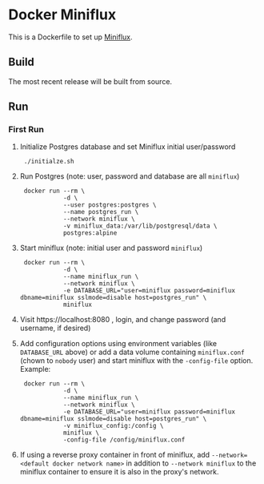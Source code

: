 # Docker Miniflux

This is a Dockerfile to set up [Miniflux][1].

## Build

The most recent release will be built from source.

## Run

### First Run

1. Initialize Postgres database and set Miniflux initial user/password

        ./initialze.sh
                   
2. Run Postgres (note: user, password and database are all `miniflux`)

        docker run --rm \
                   -d \
                   --user postgres:postgres \
                   --name postgres_run \
                   --network miniflux \
                   -v miniflux_data:/var/lib/postgresql/data \
                   postgres:alpine

3. Start miniflux (note: initial user and password `miniflux`)

        docker run --rm \
                   -d \
                   --name miniflux_run \
                   --network miniflux \
                   -e DATABASE_URL="user=miniflux password=miniflux dbname=miniflux sslmode=disable host=postgres_run" \
                   miniflux
                   
4. Visit https://localhost:8080 , login, and change password (and username, if desired)
5. Add configuration options using environment variables (like `DATABASE_URL`
   above) or add a data volume containing `miniflux.conf` (chown to `nobody`
   user) and start miniflux with the `-config-file` option. Example:
   
        docker run --rm \
                   -d \
                   --name miniflux_run \
                   --network miniflux \
                   -e DATABASE_URL="user=miniflux password=miniflux dbname=miniflux sslmode=disable host=postgres_run" \
                   -v miniflux_config:/config \
                   miniflux \
                   -config-file /config/miniflux.conf

6. If using a reverse proxy container in front of miniflux, add
   `--network=<default docker network name>` in addition to `--network miniflux`
   to the miniflux container to ensure it is also in the proxy's network.
                   
[1]: https://miniflux.app
